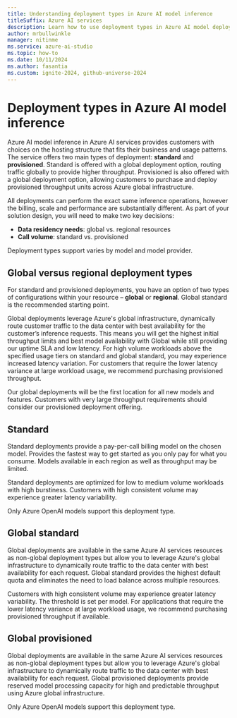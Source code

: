 ```yaml
---
title: Understanding deployment types in Azure AI model inference
titleSuffix: Azure AI services
description: Learn how to use deployment types in Azure AI model deployments
author: mrbullwinkle
manager: nitinme
ms.service: azure-ai-studio
ms.topic: how-to
ms.date: 10/11/2024
ms.author: fasantia
ms.custom: ignite-2024, github-universe-2024
---
```


# Deployment types in Azure AI model inference

Azure AI model inference in Azure AI services provides customers with choices on the hosting structure that fits their business and usage patterns. The service offers two main types of deployment: **standard** and **provisioned**. Standard is offered with a global deployment option, routing traffic globally to provide higher throughput. Provisioned is also offered with a global deployment option, allowing customers to purchase and deploy provisioned throughput units across Azure global infrastructure.

All deployments can perform the exact same inference operations, however the billing, scale and performance are substantially different. As part of your solution design, you will need to make two key decisions:

- **Data residency needs**: global vs. regional resources  
- **Call volume**: standard vs. provisioned

Deployment types support varies by model and model provider. 

## Global versus regional deployment types

For standard and provisioned deployments, you have an option of two types of configurations within your resource – **global** or **regional**. Global standard is the recommended starting point. 

Global deployments leverage Azure's global infrastructure, dynamically route customer traffic to the data center with best availability for the customer’s inference requests. This means you will get the highest initial throughput limits and best model availability with Global while still providing our uptime SLA and low latency. For high volume workloads above the specified usage tiers on standard and global standard, you may experience increased latency variation. For customers that require the lower latency variance at large workload usage, we recommend purchasing provisioned throughput.

Our global deployments will be the first location for all new models and features. Customers with very large throughput requirements should consider our provisioned deployment offering.

## Standard

Standard deployments provide a pay-per-call billing model on the chosen model. Provides the fastest way to get started as you only pay for what you consume. Models available in each region as well as throughput may be limited.  

Standard deployments are optimized for low to medium volume workloads with high burstiness. Customers with high consistent volume may experience greater latency variability.

Only Azure OpenAI models support this deployment type.

## Global standard

Global deployments are available in the same Azure AI services resources as non-global deployment types but allow you to leverage Azure's global infrastructure to dynamically route traffic to the data center with best availability for each request.  Global standard provides the highest default quota and eliminates the need to load balance across multiple resources.  

Customers with high consistent volume may experience greater latency variability. The threshold is set per model.  For applications that require the lower latency variance at large workload usage, we recommend purchasing provisioned throughput if available.

## Global provisioned

Global deployments are available in the same Azure AI services resources as non-global deployment types but allow you to leverage Azure's global infrastructure to dynamically route traffic to the data center with best availability for each request. Global provisioned deployments provide reserved model processing capacity for high and predictable throughput using Azure global infrastructure.

Only Azure OpenAI models support this deployment type.
